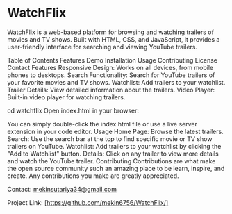 # WatchFlix

WatchFlix is a web-based platform for browsing and watching trailers of movies and TV shows. Built with HTML, CSS, and JavaScript, it provides a user-friendly interface for searching and viewing YouTube trailers.

Table of Contents
Features
Demo
Installation
Usage
Contributing
License
Contact
Features
Responsive Design: Works on all devices, from mobile phones to desktops.
Search Functionality: Search for YouTube trailers of your favorite movies and TV shows.
Watchlist: Add trailers to your watchlist.
Trailer Details: View detailed information about the trailers.
Video Player: Built-in video player for watching trailers.


cd watchflix
Open index.html in your browser:

You can simply double-click the index.html file or use a live server extension in your code editor.
Usage
Home Page: Browse the latest trailers.
Search: Use the search bar at the top to find specific movie or TV show trailers on YouTube.
Watchlist: Add trailers to your watchlist by clicking the "Add to Watchlist" button.
Details: Click on any trailer to view more details and watch the YouTube trailer.
Contributing
Contributions are what make the open source community such an amazing place to be learn, inspire, and create. Any contributions you make are greatly appreciated.

Contact: mekinsutariya34@gmail.com

Project Link: [https://github.com/mekin6756/WatchFlix/]
